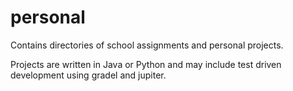 # personal
Contains directories of school assignments and personal projects.

Projects are written in Java or Python and may include test driven development using gradel and jupiter.
